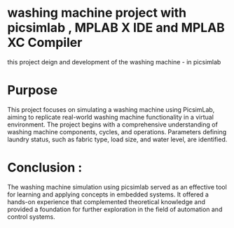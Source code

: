 # washing machine project with picsimlab , MPLAB X IDE and MPLAB XC Compiler
this project deign and development of the washing machine - in picsimlab
#  Purpose
This project focuses on simulating a washing machine using PicsimLab, aiming to
replicate real-world washing machine functionality in a virtual environment. The project
begins with a comprehensive understanding of washing machine components, cycles,
and operations. Parameters defining laundry status, such as fabric type, load size, and
water level, are identified.
# Conclusion :
The washing machine simulation using picsimlab served as an effective
tool for learning and applying concepts in embedded systems. It offered a
hands-on experience that complemented theoretical knowledge and
provided a foundation for further exploration in the field of automation and
control systems.
